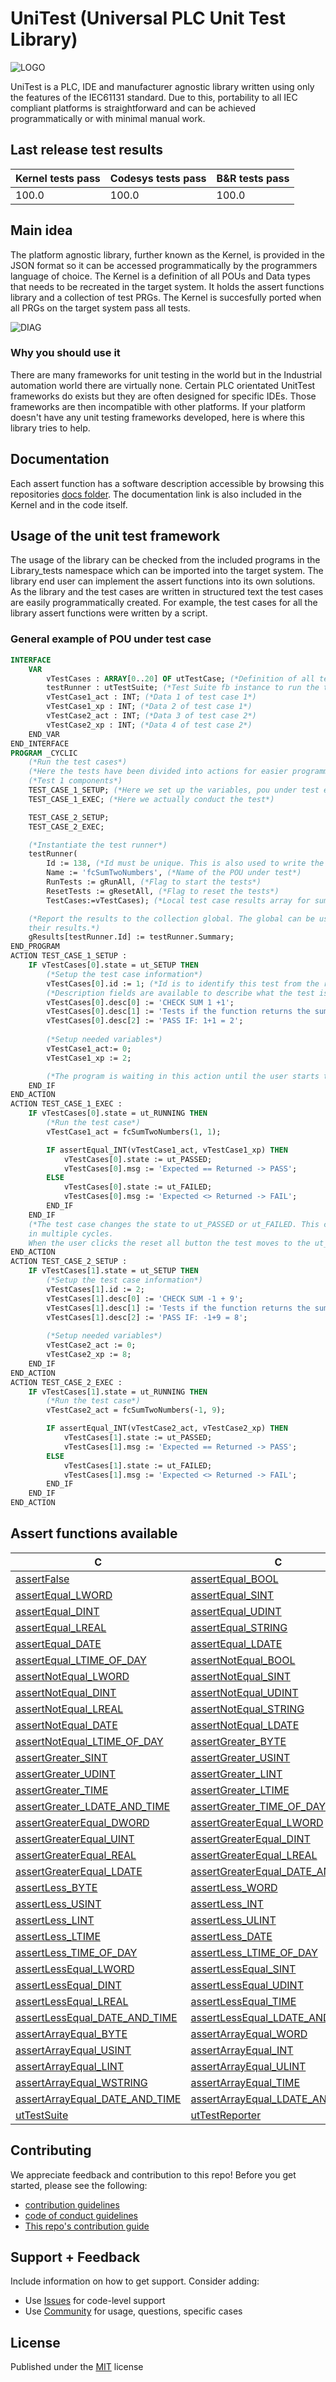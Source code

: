 # UniTest (Universal PLC Unit Test Library)

![LOGO](logo.png)

UniTest is a PLC, IDE and manufacturer agnostic library written using only the features of the IEC61131 standard. Due to this, portability to all IEC compliant platforms is straightforward and can be achieved programmatically or with minimal manual work.

## Last release test results

| Kernel tests pass | Codesys tests pass | B&R tests pass |  
| ----------------- | ------------------ | -------------- |  
| 100.0 | 100.0 | 100.0 |  

## Main idea

The platform agnostic library, further known as the Kernel, is provided in the JSON format so it can be accessed programmatically by the programmers language of choice. The Kernel is a definition of all POUs and Data types that needs to be recreated in the target system. It holds the assert functions library and a collection of test PRGs. The Kernel is succesfully ported when all PRGs on the target system pass all tests.

![DIAG](diag.png)

### Why you should use it

There are many frameworks for unit testing in the world but in the Industrial automation world there are virtually none. Certain PLC orientated UnitTest frameworks do exists but they are often designed for specific IDEs. Those frameworks are then incompatible with other platforms. If your platform doesn't have any unit testing frameworks developed, here is where this library tries to help.

## Documentation

Each assert function has a software description accessible by browsing this repositories [docs folder](docs/index.md). The documentation link is also included in the Kernel and in the code itself.

## Usage of the unit test framework

The usage of the library can be checked from the included programs in the Library_tests namespace which can be imported into the target system.
The library end user can implement the assert functions into its own solutions. As the library and the test cases are written in structured text the test cases are easily programmatically created. For example, the test cases for all the library assert functions were written by a script.

### General example of POU under test case

```pascal
INTERFACE
    VAR 
        vTestCases : ARRAY[0..20] OF utTestCase; (*Definition of all test cases for this POU*)
        testRunner : utTestSuite; (*Test Suite fb instance to run the tests*)
        vTestCase1_act : INT; (*Data 1 of test case 1*)
        vTestCase1_xp : INT; (*Data 2 of test case 1*)
        vTestCase2_act : INT; (*Data 3 of test case 2*)
        vTestCase2_xp : INT; (*Data 4 of test case 2*)
    END_VAR
END_INTERFACE
PROGRAM _CYCLIC
    (*Run the test cases*)
    (*Here the tests have been divided into actions for easier programming and readability*)
    (*Test 1 components*)
    TEST_CASE_1_SETUP; (*Here we set up the variables, pou under test etc*)
    TEST_CASE_1_EXEC; (*Here we actually conduct the test*)

    TEST_CASE_2_SETUP;
    TEST_CASE_2_EXEC;

    (*Instantiate the test runner*)
    testRunner(
    	Id := 138, (*Id must be unique. This is also used to write the results to a unique index of the global results variable*)
    	Name := 'fcSumTwoNumbers', (*Name of the POU under test*)
        RunTests := gRunAll, (*Flag to start the tests*)
    	ResetTests := gResetAll, (*Flag to reset the tests*)
    	TestCases:=vTestCases); (*Local test case results array for summarizing*)

    (*Report the results to the collection global. The global can be used to keep track of all POUs under test and 
    their results.*)
    gResults[testRunner.Id] := testRunner.Summary;
END_PROGRAM
ACTION TEST_CASE_1_SETUP :
    IF vTestCases[0].state = ut_SETUP THEN
    	(*Setup the test case information*)
    	vTestCases[0].id := 1; (*Id is to identify this test from the rest of this POUs tests*)
        (*Description fields are available to describe what the test is all about and additional information*)
    	vTestCases[0].desc[0] := 'CHECK SUM 1 +1';
        vTestCases[0].desc[1] := 'Tests if the function returns the sum of 1+1 as 2';
    	vTestCases[0].desc[2] := 'PASS IF: 1+1 = 2';
    	
    	(*Setup needed variables*)
    	vTestCase1_act:= 0;
    	vTestCase1_xp := 2;

        (*The program is waiting in this action until the user starts the test. The test runner changes the vTestCases[0].state to utRunning*)
    END_IF
END_ACTION
ACTION TEST_CASE_1_EXEC :
    IF vTestCases[0].state = ut_RUNNING THEN
    	(*Run the test case*)
        vTestCase1_act = fcSumTwoNumbers(1, 1);

    	IF assertEqual_INT(vTestCase1_act, vTestCase1_xp) THEN
    		vTestCases[0].state := ut_PASSED;
    		vTestCases[0].msg := 'Expected == Returned -> PASS';
    	ELSE
    		vTestCases[0].state := ut_FAILED;
    		vTestCases[0].msg := 'Expected <> Returned -> FAIL';
    	END_IF
    END_IF
    (*The test case changes the state to ut_PASSED or ut_FAILED. This can be used if the test needs to be conducted
    in multiple cycles.
    When the user clicks the reset all button the test moves to the ut_SETUP state and can be started again*)
END_ACTION
ACTION TEST_CASE_2_SETUP :
    IF vTestCases[1].state = ut_SETUP THEN
    	(*Setup the test case information*)
    	vTestCases[1].id := 2;
    	vTestCases[1].desc[0] := 'CHECK SUM -1 + 9';
        vTestCases[1].desc[1] := 'Tests if the function returns the sum of -1+9 as 8';
    	vTestCases[1].desc[2] := 'PASS IF: -1+9 = 8';
    	
    	(*Setup needed variables*)
    	vTestCase2_act := 0;
    	vTestCase2_xp := 8;
    END_IF
END_ACTION
ACTION TEST_CASE_2_EXEC :
    IF vTestCases[1].state = ut_RUNNING THEN
    	(*Run the test case*)
        vTestCase2_act = fcSumTwoNumbers(-1, 9);

    	IF assertEqual_INT(vTestCase2_act, vTestCase2_xp) THEN
    		vTestCases[1].state := ut_PASSED;
    		vTestCases[1].msg := 'Expected == Returned -> PASS';
    	ELSE
    		vTestCases[1].state := ut_FAILED;
    		vTestCases[1].msg := 'Expected <> Returned -> FAIL';
    	END_IF
    END_IF
END_ACTION
```

## Assert functions available

|  C  |  C  |  C  |  C  |  C  |  
| --- | --- | --- | --- | --- |  
| [assertFalse](https://github.com/tkucic/UniTest/blob/main/docs/docs/ns/UniTest/fc/assertFalse.md) | [assertEqual_BOOL](https://github.com/tkucic/UniTest/blob/main/docs/docs/ns/UniTest/fc/assertEqual_BOOL.md) | [assertEqual_BYTE](https://github.com/tkucic/UniTest/blob/main/docs/docs/ns/UniTest/fc/assertEqual_BYTE.md) | [assertEqual_WORD](https://github.com/tkucic/UniTest/blob/main/docs/docs/ns/UniTest/fc/assertEqual_WORD.md) | [assertEqual_DWORD](https://github.com/tkucic/UniTest/blob/main/docs/docs/ns/UniTest/fc/assertEqual_DWORD.md) |  
| [assertEqual_LWORD](https://github.com/tkucic/UniTest/blob/main/docs/docs/ns/UniTest/fc/assertEqual_LWORD.md) | [assertEqual_SINT](https://github.com/tkucic/UniTest/blob/main/docs/docs/ns/UniTest/fc/assertEqual_SINT.md) | [assertEqual_USINT](https://github.com/tkucic/UniTest/blob/main/docs/docs/ns/UniTest/fc/assertEqual_USINT.md) | [assertEqual_INT](https://github.com/tkucic/UniTest/blob/main/docs/docs/ns/UniTest/fc/assertEqual_INT.md) | [assertEqual_UINT](https://github.com/tkucic/UniTest/blob/main/docs/docs/ns/UniTest/fc/assertEqual_UINT.md) |  
| [assertEqual_DINT](https://github.com/tkucic/UniTest/blob/main/docs/docs/ns/UniTest/fc/assertEqual_DINT.md) | [assertEqual_UDINT](https://github.com/tkucic/UniTest/blob/main/docs/docs/ns/UniTest/fc/assertEqual_UDINT.md) | [assertEqual_LINT](https://github.com/tkucic/UniTest/blob/main/docs/docs/ns/UniTest/fc/assertEqual_LINT.md) | [assertEqual_ULINT](https://github.com/tkucic/UniTest/blob/main/docs/docs/ns/UniTest/fc/assertEqual_ULINT.md) | [assertEqual_REAL](https://github.com/tkucic/UniTest/blob/main/docs/docs/ns/UniTest/fc/assertEqual_REAL.md) |  
| [assertEqual_LREAL](https://github.com/tkucic/UniTest/blob/main/docs/docs/ns/UniTest/fc/assertEqual_LREAL.md) | [assertEqual_STRING](https://github.com/tkucic/UniTest/blob/main/docs/docs/ns/UniTest/fc/assertEqual_STRING.md) | [assertEqual_WSTRING](https://github.com/tkucic/UniTest/blob/main/docs/docs/ns/UniTest/fc/assertEqual_WSTRING.md) | [assertEqual_TIME](https://github.com/tkucic/UniTest/blob/main/docs/docs/ns/UniTest/fc/assertEqual_TIME.md) | [assertEqual_LTIME](https://github.com/tkucic/UniTest/blob/main/docs/docs/ns/UniTest/fc/assertEqual_LTIME.md) |  
| [assertEqual_DATE](https://github.com/tkucic/UniTest/blob/main/docs/docs/ns/UniTest/fc/assertEqual_DATE.md) | [assertEqual_LDATE](https://github.com/tkucic/UniTest/blob/main/docs/docs/ns/UniTest/fc/assertEqual_LDATE.md) | [assertEqual_DATE_AND_TIME](https://github.com/tkucic/UniTest/blob/main/docs/docs/ns/UniTest/fc/assertEqual_DATE_AND_TIME.md) | [assertEqual_LDATE_AND_TIME](https://github.com/tkucic/UniTest/blob/main/docs/docs/ns/UniTest/fc/assertEqual_LDATE_AND_TIME.md) | [assertEqual_TIME_OF_DAY](https://github.com/tkucic/UniTest/blob/main/docs/docs/ns/UniTest/fc/assertEqual_TIME_OF_DAY.md) |  
| [assertEqual_LTIME_OF_DAY](https://github.com/tkucic/UniTest/blob/main/docs/docs/ns/UniTest/fc/assertEqual_LTIME_OF_DAY.md) | [assertNotEqual_BOOL](https://github.com/tkucic/UniTest/blob/main/docs/docs/ns/UniTest/fc/assertNotEqual_BOOL.md) | [assertNotEqual_BYTE](https://github.com/tkucic/UniTest/blob/main/docs/docs/ns/UniTest/fc/assertNotEqual_BYTE.md) | [assertNotEqual_WORD](https://github.com/tkucic/UniTest/blob/main/docs/docs/ns/UniTest/fc/assertNotEqual_WORD.md) | [assertNotEqual_DWORD](https://github.com/tkucic/UniTest/blob/main/docs/docs/ns/UniTest/fc/assertNotEqual_DWORD.md) |  
| [assertNotEqual_LWORD](https://github.com/tkucic/UniTest/blob/main/docs/docs/ns/UniTest/fc/assertNotEqual_LWORD.md) | [assertNotEqual_SINT](https://github.com/tkucic/UniTest/blob/main/docs/docs/ns/UniTest/fc/assertNotEqual_SINT.md) | [assertNotEqual_USINT](https://github.com/tkucic/UniTest/blob/main/docs/docs/ns/UniTest/fc/assertNotEqual_USINT.md) | [assertNotEqual_INT](https://github.com/tkucic/UniTest/blob/main/docs/docs/ns/UniTest/fc/assertNotEqual_INT.md) | [assertNotEqual_UINT](https://github.com/tkucic/UniTest/blob/main/docs/docs/ns/UniTest/fc/assertNotEqual_UINT.md) |  
| [assertNotEqual_DINT](https://github.com/tkucic/UniTest/blob/main/docs/docs/ns/UniTest/fc/assertNotEqual_DINT.md) | [assertNotEqual_UDINT](https://github.com/tkucic/UniTest/blob/main/docs/docs/ns/UniTest/fc/assertNotEqual_UDINT.md) | [assertNotEqual_LINT](https://github.com/tkucic/UniTest/blob/main/docs/docs/ns/UniTest/fc/assertNotEqual_LINT.md) | [assertNotEqual_ULINT](https://github.com/tkucic/UniTest/blob/main/docs/docs/ns/UniTest/fc/assertNotEqual_ULINT.md) | [assertNotEqual_REAL](https://github.com/tkucic/UniTest/blob/main/docs/docs/ns/UniTest/fc/assertNotEqual_REAL.md) |  
| [assertNotEqual_LREAL](https://github.com/tkucic/UniTest/blob/main/docs/docs/ns/UniTest/fc/assertNotEqual_LREAL.md) | [assertNotEqual_STRING](https://github.com/tkucic/UniTest/blob/main/docs/docs/ns/UniTest/fc/assertNotEqual_STRING.md) | [assertNotEqual_WSTRING](https://github.com/tkucic/UniTest/blob/main/docs/docs/ns/UniTest/fc/assertNotEqual_WSTRING.md) | [assertNotEqual_TIME](https://github.com/tkucic/UniTest/blob/main/docs/docs/ns/UniTest/fc/assertNotEqual_TIME.md) | [assertNotEqual_LTIME](https://github.com/tkucic/UniTest/blob/main/docs/docs/ns/UniTest/fc/assertNotEqual_LTIME.md) |  
| [assertNotEqual_DATE](https://github.com/tkucic/UniTest/blob/main/docs/docs/ns/UniTest/fc/assertNotEqual_DATE.md) | [assertNotEqual_LDATE](https://github.com/tkucic/UniTest/blob/main/docs/docs/ns/UniTest/fc/assertNotEqual_LDATE.md) | [assertNotEqual_DATE_AND_TIME](https://github.com/tkucic/UniTest/blob/main/docs/docs/ns/UniTest/fc/assertNotEqual_DATE_AND_TIME.md) | [assertNotEqual_LDATE_AND_TIME](https://github.com/tkucic/UniTest/blob/main/docs/docs/ns/UniTest/fc/assertNotEqual_LDATE_AND_TIME.md) | [assertNotEqual_TIME_OF_DAY](https://github.com/tkucic/UniTest/blob/main/docs/docs/ns/UniTest/fc/assertNotEqual_TIME_OF_DAY.md) |  
| [assertNotEqual_LTIME_OF_DAY](https://github.com/tkucic/UniTest/blob/main/docs/docs/ns/UniTest/fc/assertNotEqual_LTIME_OF_DAY.md) | [assertGreater_BYTE](https://github.com/tkucic/UniTest/blob/main/docs/docs/ns/UniTest/fc/assertGreater_BYTE.md) | [assertGreater_WORD](https://github.com/tkucic/UniTest/blob/main/docs/docs/ns/UniTest/fc/assertGreater_WORD.md) | [assertGreater_DWORD](https://github.com/tkucic/UniTest/blob/main/docs/docs/ns/UniTest/fc/assertGreater_DWORD.md) | [assertGreater_LWORD](https://github.com/tkucic/UniTest/blob/main/docs/docs/ns/UniTest/fc/assertGreater_LWORD.md) |  
| [assertGreater_SINT](https://github.com/tkucic/UniTest/blob/main/docs/docs/ns/UniTest/fc/assertGreater_SINT.md) | [assertGreater_USINT](https://github.com/tkucic/UniTest/blob/main/docs/docs/ns/UniTest/fc/assertGreater_USINT.md) | [assertGreater_INT](https://github.com/tkucic/UniTest/blob/main/docs/docs/ns/UniTest/fc/assertGreater_INT.md) | [assertGreater_UINT](https://github.com/tkucic/UniTest/blob/main/docs/docs/ns/UniTest/fc/assertGreater_UINT.md) | [assertGreater_DINT](https://github.com/tkucic/UniTest/blob/main/docs/docs/ns/UniTest/fc/assertGreater_DINT.md) |  
| [assertGreater_UDINT](https://github.com/tkucic/UniTest/blob/main/docs/docs/ns/UniTest/fc/assertGreater_UDINT.md) | [assertGreater_LINT](https://github.com/tkucic/UniTest/blob/main/docs/docs/ns/UniTest/fc/assertGreater_LINT.md) | [assertGreater_ULINT](https://github.com/tkucic/UniTest/blob/main/docs/docs/ns/UniTest/fc/assertGreater_ULINT.md) | [assertGreater_REAL](https://github.com/tkucic/UniTest/blob/main/docs/docs/ns/UniTest/fc/assertGreater_REAL.md) | [assertGreater_LREAL](https://github.com/tkucic/UniTest/blob/main/docs/docs/ns/UniTest/fc/assertGreater_LREAL.md) |  
| [assertGreater_TIME](https://github.com/tkucic/UniTest/blob/main/docs/docs/ns/UniTest/fc/assertGreater_TIME.md) | [assertGreater_LTIME](https://github.com/tkucic/UniTest/blob/main/docs/docs/ns/UniTest/fc/assertGreater_LTIME.md) | [assertGreater_DATE](https://github.com/tkucic/UniTest/blob/main/docs/docs/ns/UniTest/fc/assertGreater_DATE.md) | [assertGreater_LDATE](https://github.com/tkucic/UniTest/blob/main/docs/docs/ns/UniTest/fc/assertGreater_LDATE.md) | [assertGreater_DATE_AND_TIME](https://github.com/tkucic/UniTest/blob/main/docs/docs/ns/UniTest/fc/assertGreater_DATE_AND_TIME.md) |  
| [assertGreater_LDATE_AND_TIME](https://github.com/tkucic/UniTest/blob/main/docs/docs/ns/UniTest/fc/assertGreater_LDATE_AND_TIME.md) | [assertGreater_TIME_OF_DAY](https://github.com/tkucic/UniTest/blob/main/docs/docs/ns/UniTest/fc/assertGreater_TIME_OF_DAY.md) | [assertGreater_LTIME_OF_DAY](https://github.com/tkucic/UniTest/blob/main/docs/docs/ns/UniTest/fc/assertGreater_LTIME_OF_DAY.md) | [assertGreaterEqual_BYTE](https://github.com/tkucic/UniTest/blob/main/docs/docs/ns/UniTest/fc/assertGreaterEqual_BYTE.md) | [assertGreaterEqual_WORD](https://github.com/tkucic/UniTest/blob/main/docs/docs/ns/UniTest/fc/assertGreaterEqual_WORD.md) |  
| [assertGreaterEqual_DWORD](https://github.com/tkucic/UniTest/blob/main/docs/docs/ns/UniTest/fc/assertGreaterEqual_DWORD.md) | [assertGreaterEqual_LWORD](https://github.com/tkucic/UniTest/blob/main/docs/docs/ns/UniTest/fc/assertGreaterEqual_LWORD.md) | [assertGreaterEqual_SINT](https://github.com/tkucic/UniTest/blob/main/docs/docs/ns/UniTest/fc/assertGreaterEqual_SINT.md) | [assertGreaterEqual_USINT](https://github.com/tkucic/UniTest/blob/main/docs/docs/ns/UniTest/fc/assertGreaterEqual_USINT.md) | [assertGreaterEqual_INT](https://github.com/tkucic/UniTest/blob/main/docs/docs/ns/UniTest/fc/assertGreaterEqual_INT.md) |  
| [assertGreaterEqual_UINT](https://github.com/tkucic/UniTest/blob/main/docs/docs/ns/UniTest/fc/assertGreaterEqual_UINT.md) | [assertGreaterEqual_DINT](https://github.com/tkucic/UniTest/blob/main/docs/docs/ns/UniTest/fc/assertGreaterEqual_DINT.md) | [assertGreaterEqual_UDINT](https://github.com/tkucic/UniTest/blob/main/docs/docs/ns/UniTest/fc/assertGreaterEqual_UDINT.md) | [assertGreaterEqual_LINT](https://github.com/tkucic/UniTest/blob/main/docs/docs/ns/UniTest/fc/assertGreaterEqual_LINT.md) | [assertGreaterEqual_ULINT](https://github.com/tkucic/UniTest/blob/main/docs/docs/ns/UniTest/fc/assertGreaterEqual_ULINT.md) |  
| [assertGreaterEqual_REAL](https://github.com/tkucic/UniTest/blob/main/docs/docs/ns/UniTest/fc/assertGreaterEqual_REAL.md) | [assertGreaterEqual_LREAL](https://github.com/tkucic/UniTest/blob/main/docs/docs/ns/UniTest/fc/assertGreaterEqual_LREAL.md) | [assertGreaterEqual_TIME](https://github.com/tkucic/UniTest/blob/main/docs/docs/ns/UniTest/fc/assertGreaterEqual_TIME.md) | [assertGreaterEqual_LTIME](https://github.com/tkucic/UniTest/blob/main/docs/docs/ns/UniTest/fc/assertGreaterEqual_LTIME.md) | [assertGreaterEqual_DATE](https://github.com/tkucic/UniTest/blob/main/docs/docs/ns/UniTest/fc/assertGreaterEqual_DATE.md) |  
| [assertGreaterEqual_LDATE](https://github.com/tkucic/UniTest/blob/main/docs/docs/ns/UniTest/fc/assertGreaterEqual_LDATE.md) | [assertGreaterEqual_DATE_AND_TIME](https://github.com/tkucic/UniTest/blob/main/docs/docs/ns/UniTest/fc/assertGreaterEqual_DATE_AND_TIME.md) | [assertGreaterEqual_LDATE_AND_TIME](https://github.com/tkucic/UniTest/blob/main/docs/docs/ns/UniTest/fc/assertGreaterEqual_LDATE_AND_TIME.md) | [assertGreaterEqual_TIME_OF_DAY](https://github.com/tkucic/UniTest/blob/main/docs/docs/ns/UniTest/fc/assertGreaterEqual_TIME_OF_DAY.md) | [assertGreaterEqual_LTIME_OF_DAY](https://github.com/tkucic/UniTest/blob/main/docs/docs/ns/UniTest/fc/assertGreaterEqual_LTIME_OF_DAY.md) |  
| [assertLess_BYTE](https://github.com/tkucic/UniTest/blob/main/docs/docs/ns/UniTest/fc/assertLess_BYTE.md) | [assertLess_WORD](https://github.com/tkucic/UniTest/blob/main/docs/docs/ns/UniTest/fc/assertLess_WORD.md) | [assertLess_DWORD](https://github.com/tkucic/UniTest/blob/main/docs/docs/ns/UniTest/fc/assertLess_DWORD.md) | [assertLess_LWORD](https://github.com/tkucic/UniTest/blob/main/docs/docs/ns/UniTest/fc/assertLess_LWORD.md) | [assertLess_SINT](https://github.com/tkucic/UniTest/blob/main/docs/docs/ns/UniTest/fc/assertLess_SINT.md) |  
| [assertLess_USINT](https://github.com/tkucic/UniTest/blob/main/docs/docs/ns/UniTest/fc/assertLess_USINT.md) | [assertLess_INT](https://github.com/tkucic/UniTest/blob/main/docs/docs/ns/UniTest/fc/assertLess_INT.md) | [assertLess_UINT](https://github.com/tkucic/UniTest/blob/main/docs/docs/ns/UniTest/fc/assertLess_UINT.md) | [assertLess_DINT](https://github.com/tkucic/UniTest/blob/main/docs/docs/ns/UniTest/fc/assertLess_DINT.md) | [assertLess_UDINT](https://github.com/tkucic/UniTest/blob/main/docs/docs/ns/UniTest/fc/assertLess_UDINT.md) |  
| [assertLess_LINT](https://github.com/tkucic/UniTest/blob/main/docs/docs/ns/UniTest/fc/assertLess_LINT.md) | [assertLess_ULINT](https://github.com/tkucic/UniTest/blob/main/docs/docs/ns/UniTest/fc/assertLess_ULINT.md) | [assertLess_REAL](https://github.com/tkucic/UniTest/blob/main/docs/docs/ns/UniTest/fc/assertLess_REAL.md) | [assertLess_LREAL](https://github.com/tkucic/UniTest/blob/main/docs/docs/ns/UniTest/fc/assertLess_LREAL.md) | [assertLess_TIME](https://github.com/tkucic/UniTest/blob/main/docs/docs/ns/UniTest/fc/assertLess_TIME.md) |  
| [assertLess_LTIME](https://github.com/tkucic/UniTest/blob/main/docs/docs/ns/UniTest/fc/assertLess_LTIME.md) | [assertLess_DATE](https://github.com/tkucic/UniTest/blob/main/docs/docs/ns/UniTest/fc/assertLess_DATE.md) | [assertLess_LDATE](https://github.com/tkucic/UniTest/blob/main/docs/docs/ns/UniTest/fc/assertLess_LDATE.md) | [assertLess_DATE_AND_TIME](https://github.com/tkucic/UniTest/blob/main/docs/docs/ns/UniTest/fc/assertLess_DATE_AND_TIME.md) | [assertLess_LDATE_AND_TIME](https://github.com/tkucic/UniTest/blob/main/docs/docs/ns/UniTest/fc/assertLess_LDATE_AND_TIME.md) |  
| [assertLess_TIME_OF_DAY](https://github.com/tkucic/UniTest/blob/main/docs/docs/ns/UniTest/fc/assertLess_TIME_OF_DAY.md) | [assertLess_LTIME_OF_DAY](https://github.com/tkucic/UniTest/blob/main/docs/docs/ns/UniTest/fc/assertLess_LTIME_OF_DAY.md) | [assertLessEqual_BYTE](https://github.com/tkucic/UniTest/blob/main/docs/docs/ns/UniTest/fc/assertLessEqual_BYTE.md) | [assertLessEqual_WORD](https://github.com/tkucic/UniTest/blob/main/docs/docs/ns/UniTest/fc/assertLessEqual_WORD.md) | [assertLessEqual_DWORD](https://github.com/tkucic/UniTest/blob/main/docs/docs/ns/UniTest/fc/assertLessEqual_DWORD.md) |  
| [assertLessEqual_LWORD](https://github.com/tkucic/UniTest/blob/main/docs/docs/ns/UniTest/fc/assertLessEqual_LWORD.md) | [assertLessEqual_SINT](https://github.com/tkucic/UniTest/blob/main/docs/docs/ns/UniTest/fc/assertLessEqual_SINT.md) | [assertLessEqual_USINT](https://github.com/tkucic/UniTest/blob/main/docs/docs/ns/UniTest/fc/assertLessEqual_USINT.md) | [assertLessEqual_INT](https://github.com/tkucic/UniTest/blob/main/docs/docs/ns/UniTest/fc/assertLessEqual_INT.md) | [assertLessEqual_UINT](https://github.com/tkucic/UniTest/blob/main/docs/docs/ns/UniTest/fc/assertLessEqual_UINT.md) |  
| [assertLessEqual_DINT](https://github.com/tkucic/UniTest/blob/main/docs/docs/ns/UniTest/fc/assertLessEqual_DINT.md) | [assertLessEqual_UDINT](https://github.com/tkucic/UniTest/blob/main/docs/docs/ns/UniTest/fc/assertLessEqual_UDINT.md) | [assertLessEqual_LINT](https://github.com/tkucic/UniTest/blob/main/docs/docs/ns/UniTest/fc/assertLessEqual_LINT.md) | [assertLessEqual_ULINT](https://github.com/tkucic/UniTest/blob/main/docs/docs/ns/UniTest/fc/assertLessEqual_ULINT.md) | [assertLessEqual_REAL](https://github.com/tkucic/UniTest/blob/main/docs/docs/ns/UniTest/fc/assertLessEqual_REAL.md) |  
| [assertLessEqual_LREAL](https://github.com/tkucic/UniTest/blob/main/docs/docs/ns/UniTest/fc/assertLessEqual_LREAL.md) | [assertLessEqual_TIME](https://github.com/tkucic/UniTest/blob/main/docs/docs/ns/UniTest/fc/assertLessEqual_TIME.md) | [assertLessEqual_LTIME](https://github.com/tkucic/UniTest/blob/main/docs/docs/ns/UniTest/fc/assertLessEqual_LTIME.md) | [assertLessEqual_DATE](https://github.com/tkucic/UniTest/blob/main/docs/docs/ns/UniTest/fc/assertLessEqual_DATE.md) | [assertLessEqual_LDATE](https://github.com/tkucic/UniTest/blob/main/docs/docs/ns/UniTest/fc/assertLessEqual_LDATE.md) |  
| [assertLessEqual_DATE_AND_TIME](https://github.com/tkucic/UniTest/blob/main/docs/docs/ns/UniTest/fc/assertLessEqual_DATE_AND_TIME.md) | [assertLessEqual_LDATE_AND_TIME](https://github.com/tkucic/UniTest/blob/main/docs/docs/ns/UniTest/fc/assertLessEqual_LDATE_AND_TIME.md) | [assertLessEqual_TIME_OF_DAY](https://github.com/tkucic/UniTest/blob/main/docs/docs/ns/UniTest/fc/assertLessEqual_TIME_OF_DAY.md) | [assertLessEqual_LTIME_OF_DAY](https://github.com/tkucic/UniTest/blob/main/docs/docs/ns/UniTest/fc/assertLessEqual_LTIME_OF_DAY.md) | [assertArrayEqual_BOOL](https://github.com/tkucic/UniTest/blob/main/docs/docs/ns/UniTest/fc/assertArrayEqual_BOOL.md) |  
| [assertArrayEqual_BYTE](https://github.com/tkucic/UniTest/blob/main/docs/docs/ns/UniTest/fc/assertArrayEqual_BYTE.md) | [assertArrayEqual_WORD](https://github.com/tkucic/UniTest/blob/main/docs/docs/ns/UniTest/fc/assertArrayEqual_WORD.md) | [assertArrayEqual_DWORD](https://github.com/tkucic/UniTest/blob/main/docs/docs/ns/UniTest/fc/assertArrayEqual_DWORD.md) | [assertArrayEqual_LWORD](https://github.com/tkucic/UniTest/blob/main/docs/docs/ns/UniTest/fc/assertArrayEqual_LWORD.md) | [assertArrayEqual_SINT](https://github.com/tkucic/UniTest/blob/main/docs/docs/ns/UniTest/fc/assertArrayEqual_SINT.md) |  
| [assertArrayEqual_USINT](https://github.com/tkucic/UniTest/blob/main/docs/docs/ns/UniTest/fc/assertArrayEqual_USINT.md) | [assertArrayEqual_INT](https://github.com/tkucic/UniTest/blob/main/docs/docs/ns/UniTest/fc/assertArrayEqual_INT.md) | [assertArrayEqual_UINT](https://github.com/tkucic/UniTest/blob/main/docs/docs/ns/UniTest/fc/assertArrayEqual_UINT.md) | [assertArrayEqual_DINT](https://github.com/tkucic/UniTest/blob/main/docs/docs/ns/UniTest/fc/assertArrayEqual_DINT.md) | [assertArrayEqual_UDINT](https://github.com/tkucic/UniTest/blob/main/docs/docs/ns/UniTest/fc/assertArrayEqual_UDINT.md) |  
| [assertArrayEqual_LINT](https://github.com/tkucic/UniTest/blob/main/docs/docs/ns/UniTest/fc/assertArrayEqual_LINT.md) | [assertArrayEqual_ULINT](https://github.com/tkucic/UniTest/blob/main/docs/docs/ns/UniTest/fc/assertArrayEqual_ULINT.md) | [assertArrayEqual_REAL](https://github.com/tkucic/UniTest/blob/main/docs/docs/ns/UniTest/fc/assertArrayEqual_REAL.md) | [assertArrayEqual_LREAL](https://github.com/tkucic/UniTest/blob/main/docs/docs/ns/UniTest/fc/assertArrayEqual_LREAL.md) | [assertArrayEqual_STRING](https://github.com/tkucic/UniTest/blob/main/docs/docs/ns/UniTest/fc/assertArrayEqual_STRING.md) |  
| [assertArrayEqual_WSTRING](https://github.com/tkucic/UniTest/blob/main/docs/docs/ns/UniTest/fc/assertArrayEqual_WSTRING.md) | [assertArrayEqual_TIME](https://github.com/tkucic/UniTest/blob/main/docs/docs/ns/UniTest/fc/assertArrayEqual_TIME.md) | [assertArrayEqual_LTIME](https://github.com/tkucic/UniTest/blob/main/docs/docs/ns/UniTest/fc/assertArrayEqual_LTIME.md) | [assertArrayEqual_DATE](https://github.com/tkucic/UniTest/blob/main/docs/docs/ns/UniTest/fc/assertArrayEqual_DATE.md) | [assertArrayEqual_LDATE](https://github.com/tkucic/UniTest/blob/main/docs/docs/ns/UniTest/fc/assertArrayEqual_LDATE.md) |  
| [assertArrayEqual_DATE_AND_TIME](https://github.com/tkucic/UniTest/blob/main/docs/docs/ns/UniTest/fc/assertArrayEqual_DATE_AND_TIME.md) | [assertArrayEqual_LDATE_AND_TIME](https://github.com/tkucic/UniTest/blob/main/docs/docs/ns/UniTest/fc/assertArrayEqual_LDATE_AND_TIME.md) | [assertArrayEqual_TIME_OF_DAY](https://github.com/tkucic/UniTest/blob/main/docs/docs/ns/UniTest/fc/assertArrayEqual_TIME_OF_DAY.md) | [assertArrayEqual_LTIME_OF_DAY](https://github.com/tkucic/UniTest/blob/main/docs/docs/ns/UniTest/fc/assertArrayEqual_LTIME_OF_DAY.md) | [assertTrue](https://github.com/tkucic/UniTest/blob/main/docs/docs/ns/UniTest/fc/assertTrue.md) |  
| [utTestSuite](https://github.com/tkucic/UniTest/blob/main/docs/docs/ns/UniTest/fb/utTestSuite.md) | [utTestReporter](https://github.com/tkucic/UniTest/blob/main/docs/docs/ns/UniTest/fb/utTestReporter.md) | | | |  

## Contributing

We appreciate feedback and contribution to this repo! Before you get started, please see the following:

- [contribution guidelines](CONTRIBUTING.md)
- [code of conduct guidelines](CODE-OF-CONDUCT.md)
- [This repo's contribution guide](CONTRIBUTING.md)

## Support + Feedback

Include information on how to get support. Consider adding:

- Use [Issues](issues) for code-level support
- Use [Community]() for usage, questions, specific cases

## License

Published under the [MIT](LICENSE) license

